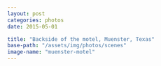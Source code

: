 ```yaml
---
layout: post
categories: photos
date: 2015-05-01

title: "Backside of the motel, Muenster, Texas"
base-path: "/assets/img/photos/scenes"
image-name: "muenster-motel"
---
```

